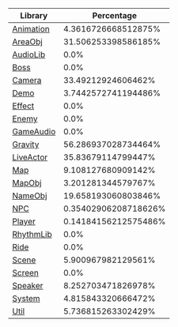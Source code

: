 | Library | Percentage |
| ------------- | ------------- |
| [Animation](https://github.com/shibbo/Petari/blob/master/docs/lib/Animation.md) | 4.3616726668512875% |
| [AreaObj](https://github.com/shibbo/Petari/blob/master/docs/lib/AreaObj.md) | 31.506253398586185% |
| [AudioLib](https://github.com/shibbo/Petari/blob/master/docs/lib/AudioLib.md) | 0.0% |
| [Boss](https://github.com/shibbo/Petari/blob/master/docs/lib/Boss.md) | 0.0% |
| [Camera](https://github.com/shibbo/Petari/blob/master/docs/lib/Camera.md) | 33.49212924606462% |
| [Demo](https://github.com/shibbo/Petari/blob/master/docs/lib/Demo.md) | 3.7442572741194486% |
| [Effect](https://github.com/shibbo/Petari/blob/master/docs/lib/Effect.md) | 0.0% |
| [Enemy](https://github.com/shibbo/Petari/blob/master/docs/lib/Enemy.md) | 0.0% |
| [GameAudio](https://github.com/shibbo/Petari/blob/master/docs/lib/GameAudio.md) | 0.0% |
| [Gravity](https://github.com/shibbo/Petari/blob/master/docs/lib/Gravity.md) | 56.286937028734464% |
| [LiveActor](https://github.com/shibbo/Petari/blob/master/docs/lib/LiveActor.md) | 35.83679114799447% |
| [Map](https://github.com/shibbo/Petari/blob/master/docs/lib/Map.md) | 9.108127680909142% |
| [MapObj](https://github.com/shibbo/Petari/blob/master/docs/lib/MapObj.md) | 3.201281344579767% |
| [NameObj](https://github.com/shibbo/Petari/blob/master/docs/lib/NameObj.md) | 19.658193060803846% |
| [NPC](https://github.com/shibbo/Petari/blob/master/docs/lib/NPC.md) | 0.35402906208718626% |
| [Player](https://github.com/shibbo/Petari/blob/master/docs/lib/Player.md) | 0.14184156212575486% |
| [RhythmLib](https://github.com/shibbo/Petari/blob/master/docs/lib/RhythmLib.md) | 0.0% |
| [Ride](https://github.com/shibbo/Petari/blob/master/docs/lib/Ride.md) | 0.0% |
| [Scene](https://github.com/shibbo/Petari/blob/master/docs/lib/Scene.md) | 5.900967982129561% |
| [Screen](https://github.com/shibbo/Petari/blob/master/docs/lib/Screen.md) | 0.0% |
| [Speaker](https://github.com/shibbo/Petari/blob/master/docs/lib/Speaker.md) | 8.252703471826978% |
| [System](https://github.com/shibbo/Petari/blob/master/docs/lib/System.md) | 4.815843320666472% |
| [Util](https://github.com/shibbo/Petari/blob/master/docs/lib/Util.md) | 5.736815263302429% |
